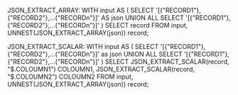 JSON_EXTRACT_ARRAY:
WITH
  input AS (
  SELECT
    '[{"RECORD1"},{"RECORD2"},...{"RECORDn"}]' AS json
  UNION ALL
  SELECT
    '[{"RECORD1"},{"RECORD2"},...{"RECORDn"}]' )
SELECT
  record
FROM
  input,
  UNNEST(JSON_EXTRACT_ARRAY(json)) record;

JSON_EXTRACT_SCALAR:
WITH input AS (
  SELECT '[{"RECORD1"},{"RECORD2"},...{"RECORDn"}]' as json UNION ALL
  SELECT '[{"RECORD1"},{"RECORD2"},...{"RECORDn"}]'
)
SELECT 
  JSON_EXTRACT_SCALAR(record, "$.COLOUMN1") COLOUMN1,
  JSON_EXTRACT_SCALAR(record, "$.COLOUMN2") COLOUMN2
FROM input, UNNEST(JSON_EXTRACT_ARRAY(json)) record;